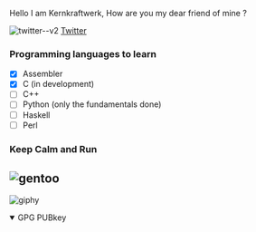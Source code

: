 Hello I am Kernkraftwerk,
How are you my dear friend of mine ? 

![twitter--v2](https://user-images.githubusercontent.com/85880386/218281022-5e777837-d0ed-45bd-b86f-ebe5a1324183.png) [Twitter](https://twitter.com/0xc1s)

### Programming languages to learn
- [x] Assembler
- [x] C (in development)
- [ ] C++
- [ ] Python (only the fundamentals done)
- [ ] Haskell
- [ ] Perl

### Keep Calm and Run 
![gentoo](https://www.gentoo.org/assets/img/badges/gentoo-badge.png)
------------------------------------------------------------------------------





![giphy](https://user-images.githubusercontent.com/85880386/218280547-ae36df60-459c-4305-9c95-c2703fe34f83.gif)


<details open>
<summary>GPG PUBkey</summary>
<br>


